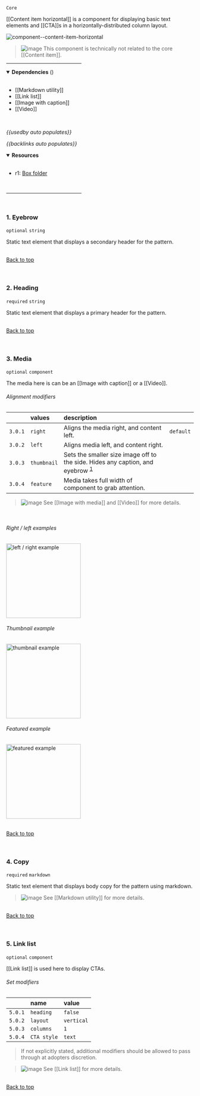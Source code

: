 `Core` <!-- category start --><!-- category end -->

[[Content item horizontal]] is a component for displaying basic text elements
and [[CTA]]s in a horizontally-distributed column layout.

![component--content-item-horizontal](https://user-images.githubusercontent.com/3793636/138167447-f1b4b258-6d65-4e60-b4b7-087fb3107db6.jpg)

> ![image](https://user-images.githubusercontent.com/3793636/117874180-493bdb80-b266-11eb-8945-dde0d95431d6.png)
> This component is technically not related to the core [[Content item]].

<hr width="40%" />

<!-- toc start open="true" depthStart="3" depthEnd="5" --><!-- toc end -->

<details open="true">
  <summary><strong>Dependencies</strong> (<!-- dependencyCount start --><!-- dependencyCount end -->)</summary><br />

- [[Markdown utility]]
- [[Link list]]
- [[Image with caption]]
- [[Video]]

<br />
</details>

<!-- usedby start -->

_{{usedby auto populates}}_

<!-- usedby end -->

<!-- backlinks start -->

_{{backlinks auto populates}}_

<!-- backlinks end -->

<a name="resources"></a>

<details open="true">
  <summary><strong>Resources</strong></summary><br />

- r1: [Box folder](https://ibm.ent.box.com/folder/112262788897)

<br />
</details>

<hr width="40%" />

<br />

### 1. Eyebrow

`optional` `string`

Static text element that displays a secondary header for the pattern.

<br />[Back to top](#wiki-wrapper)<br /><br /><br />

### 2. Heading

`required` `string`

Static text element that displays a primary header for the pattern.

<br />[Back to top](#wiki-wrapper)<br /><br /><br />

### 3. Media

`optional` `component`

The media here is can be an [[Image with caption]] or a [[Video]].

###### Alignment modifiers

|         | values      | description                                                                                            |           |
| :------ | :---------- | :----------------------------------------------------------------------------------------------------- | :-------- |
| `3.0.1` | `right`     | Aligns the media right, and content left.                                                              | `default` |
| `3.0.2` | `left`      | Aligns media left, and content right.                                                                  |           |
| `3.0.3` | `thumbnail` | Sets the smaller size image off to the side. Hides any caption, and eyebrow <sup>[1](#1-eyebrow)</sup> |           |
| `3.0.4` | `feature`   | Media takes full width of component to grab attention.                                                 |           |

> ![image](https://user-images.githubusercontent.com/3793636/117873919-f6faba80-b265-11eb-81a5-039bdcd822e8.png)
> See [[Image with media]] and [[Video]] for more details.

<br />

###### Right / left examples

<img src="https://user-images.githubusercontent.com/3793636/138164579-8bc107d0-cab3-453d-a074-d8695a6b25ee.png" width="200px" alt="left / right example"/>

###### Thumbnail example

<img src="https://user-images.githubusercontent.com/3793636/138164784-f5da7323-26ea-4e50-8f5d-c97131fc3033.png" width="200px" alt="thumbnail example" />

###### Featured example

<img src="https://user-images.githubusercontent.com/3793636/138164960-980d1912-5d5b-482a-91aa-0f5cc722b1d4.png" width="200px" alt="featured example" />

<br />[Back to top](#wiki-wrapper)<br /><br /><br />

### 4. Copy

`required` `markdown`

Static text element that displays body copy for the pattern using markdown.

> ![image](https://user-images.githubusercontent.com/3793636/117873919-f6faba80-b265-11eb-81a5-039bdcd822e8.png)
> See [[Markdown utility]] for more details.

<br />[Back to top](#wiki-wrapper)<br /><br /><br />

### 5. Link list

`optional` `component`

[[Link list]] is used here to display CTAs.

###### Set modifiers

|         | name        | value      |
| :------ | :---------- | :--------- |
| `5.0.1` | `heading`   | `false`    |
| `5.0.2` | `layout`    | `vertical` |
| `5.0.3` | `columns`   | `1`        |
| `5.0.4` | `CTA style` | `text`     |

> If not explicitly stated, additional modifiers should be allowed to pass
> through at adopters discretion.

> ![image](https://user-images.githubusercontent.com/3793636/117873919-f6faba80-b265-11eb-81a5-039bdcd822e8.png)
> See [[Link list]] for more details.

<br />[Back to top](#wiki-wrapper)<br /><br /><br />
